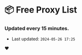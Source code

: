 # :package: Free Proxy List
### Updated every 15 minutes.

- Last updated: `2024-05-26 17:25`

:heart:
